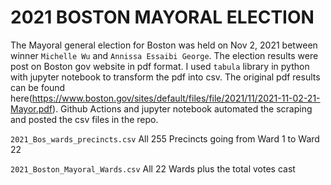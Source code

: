 # 2021 BOSTON MAYORAL ELECTION
The Mayoral general election for Boston was held on Nov 2, 2021 between winner `Michelle Wu` and `Annissa Essaibi George`. The election results were post on Boston gov website in pdf format. I used `tabula` library in python with jupyter notebook to transform the pdf into csv. The original pdf results can be found here(https://www.boston.gov/sites/default/files/file/2021/11/2021-11-02-21-Mayor.pdf). Github Actions and jupyter notebook automated the scraping and posted the csv files in the repo.

`2021_Bos_wards_precincts.csv` All 255 Precincts going from Ward 1 to Ward 22

`2021_Boston_Mayoral_Wards.csv` All 22 Wards plus the total votes cast
